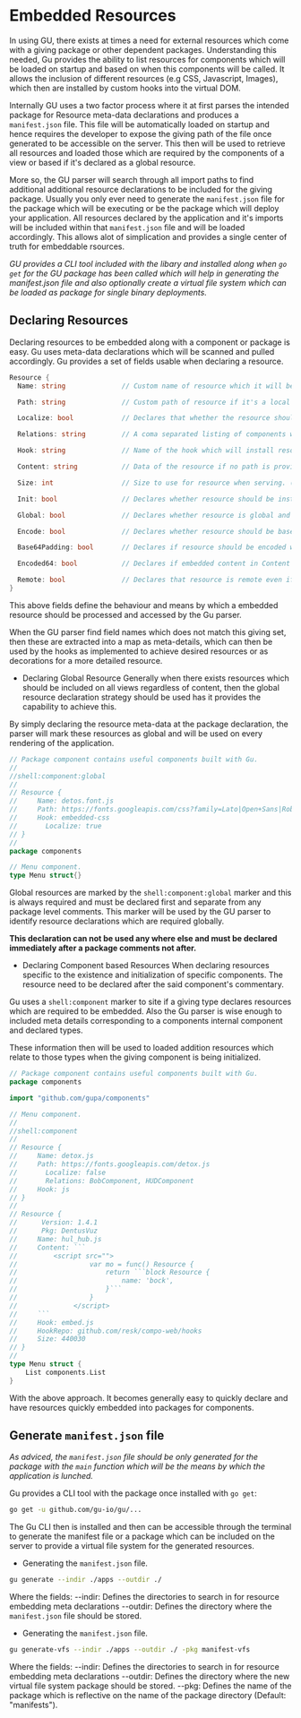 Embedded Resources
==================

In using GU, there exists at times a need for external resources which come with a giving package or other dependent packages. Understanding this needed, Gu provides the ability to list resources for components which will be loaded on startup and based on when this components will be called. It allows the inclusion of different resources (e.g CSS, Javascript, Images), which then are installed by custom hooks into the virtual DOM.

Internally GU uses a two factor process where it at first parses the intended package for Resource meta-data declarations and produces a `manifest.json` file. This file will be automatically loaded on startup and hence requires the developer to expose the giving path of the file once generated to be accessible on the server. This then will be used to retrieve all resources and loaded those which are required by the components of a view or based if it's declared as a global resource.

More so, the GU parser will search through all import paths to find additional additional resource declarations to be included for the giving package. Usually you only ever need to generate the `manifest.json` file for the package which will be executing or be the package which will deploy your application. All resources declared by the application and it's imports will be included within that `manifest.json` file and will be loaded accordingly. This allows alot of simplication and provides a single center of truth for embeddable rsources.

*GU provides a CLI tool included with the libary and installed along when `go get` for the GU package has been called which will help in generating the manifest.json file and also optionally create a virtual file system which can be loaded as package for single binary deployments.*

Declaring Resources
-------------------

Declaring resources to be embedded along with a component or package is easy. Gu uses meta-data declarations which will be scanned and pulled accordingly. Gu provides a set of fields usable when declaring a resource.

```go
Resource {
  Name: string              // Custom name of resource which it will be accessed under. (REQUIRED)

  Path: string              // Custom path of resource if it's a local or remote file on a CDN/Other endpoint. (OPTIONAL IF CONTENT IS PROVIDED)

  Localize: bool            // Declares that whether the resource should be pulled from endpoint path and copied into manifests file. (REQUIRED)

  Relations: string         // A coma separated listing of components which use this resource. Helps to avoid duplications. (OPTIONAL)

  Hook: string              // Name of the hook which will install resource. (REQUIRED)

  Content: string           // Data of the resource if no path is provided. (REQUIRED If No Path exists)

  Size: int                 // Size to use for resource when serving. (OPTIONAL, DEFAULT: Automatically set when resource is localized)

  Init: bool                // Declares whether resource should be installed when component is initialized. (OPTIONAL, DEFAULT: true)

  Global: bool              // Declares whether resource is global and should be registered and accessible through the Gu resource registry. (OPTIONAL, DEFAULT: false)

  Encode: bool              // Declares whether resource should be base64 encoded when retrieved from endpoint path. (OPTIONAL, DEFAULT: true)

  Base64Padding: bool       // Declares if resource should be encoded with base64 padding or non padding. (REQUIRED)

  Encoded64: bool           // Declares if embedded content in Content field is already base64 encoded. (OPTIONAL, DEFAULT: false)

  Remote: bool              // Declares that resource is remote even if path provided is local and will be provided by serve. (OPTIONAL, DEFAULT: false)
}
```

This above fields define the behaviour and means by which a embedded resource should be processed and accessed by the Gu parser.

When the GU parser find field names which does not match this giving set, then these are extracted into a map as meta-details, which can then be used by the hooks as implemented to achieve desired resources or as decorations for a more detailed resource.

-	Declaring Global Resource Generally when there exists resources which should be included on all views regardless of content, then the global resource declaration strategy should be used has it provides the capability to achieve this.

By simply declaring the resource meta-data at the package declaration, the parser will mark these resources as global and will be used on every rendering of the application.

```go
// Package component contains useful components built with Gu.
//
//shell:component:global
//
// Resource {
//     Name: detos.font.js
//     Path: https://fonts.googleapis.com/css?family=Lato|Open+Sans|Roboto
//     Hook: embedded-css
//		 Localize: true
// }
//
package components

// Menu component.
type Menu struct{}
```

Global resources are marked by the `shell:component:global` marker and this is always required and must be declared first and separate from any package level comments. This marker will be used by the GU parser to identify resource declarations which are required globally.

**This declaration can not be used any where else and must be declared immediately after a package comments not after.**

-	Declaring Component based Resources When declaring resources specific to the existence and initialization of specific components. The resource need to be declared after the said component's commentary.

Gu uses a `shell:component` marker to site if a giving type declares resources which are required to be embedded. Also the Gu parser is wise enough to included meta details corresponding to a components internal component and declared types.

These information then will be used to loaded addition resources which relate to those types when the giving component is being initialized.

```go
// Package component contains useful components built with Gu.
package components

import "github.com/gupa/components"

// Menu component.
//
//shell:component
//
// Resource {
//     Name: detox.js
//     Path: https://fonts.googleapis.com/detox.js
//		 Localize: false
//		 Relations: BobComponent, HUDComponent
//     Hook: js
// }
//
// Resource {
// 		Version: 1.4.1
// 		Pkg: DentusVuz
//     Name: hul_hub.js
//     Content: ```
//         <script src="">
// 					var mo = func() Resource {
// 						return ```block Resource {
// 							name: 'bock',
// 						}```
// 					}
// 				</script>
//     ```
//     Hook: embed.js
//     HookRepo: github.com/resk/compo-web/hooks
//     Size: 440030
// }
//
type Menu struct {
	List components.List
}
```

With the above approach. It becomes generally easy to quickly declare and have resources quickly embedded into packages for components.

Generate `manifest.json` file
-----------------------------

*As adviced, the `manifest.json` file should be only generated for the package with the `main` function which will be the means by which the application is lunched.*

Gu provides a CLI tool with the package once installed with `go get`:

```bash
go get -u github.com/gu-io/gu/...
```

The Gu CLI then is installed and then can be accessible through the terminal to generate the manifest file or a package which can be included on the server to provide a virtual file system for the generated resources.

-	Generating the `manifest.json` file.

```bash
gu generate --indir ./apps --outdir ./
```

Where the fields: --indir: Defines the directories to search in for resource embedding meta declarations --outdir: Defines the directory where the `manifest.json` file should be stored.

-	Generating the `manifest.json` file.

```bash
gu generate-vfs --indir ./apps --outdir ./ -pkg manifest-vfs
```

Where the fields: --indir: Defines the directories to search in for resource embedding meta declarations --outdir: Defines the directory where the new virtual file system package should be stored. --pkg: Defines the name of the package which is reflective on the name of the package directory (Default: "manifests").
